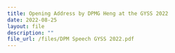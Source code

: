 ```yaml
---
title: Opening Address by DPMG Heng at the GYSS 2022
date: 2022-08-25
layout: file
description: ""
file_url: /files/DPM Speech GYSS 2022.pdf
---
```

